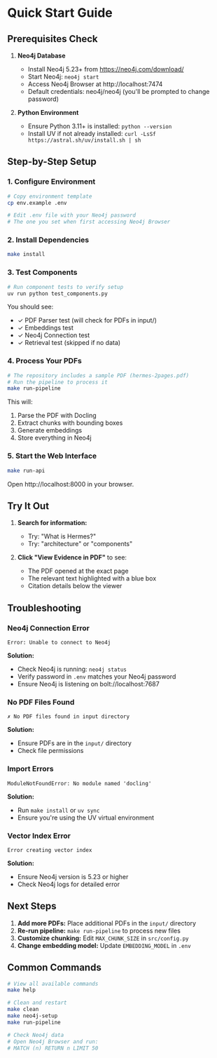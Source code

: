 # Quick Start Guide

## Prerequisites Check

1. **Neo4j Database**
   - Install Neo4j 5.23+ from https://neo4j.com/download/
   - Start Neo4j: `neo4j start`
   - Access Neo4j Browser at http://localhost:7474
   - Default credentials: neo4j/neo4j (you'll be prompted to change password)

2. **Python Environment**
   - Ensure Python 3.11+ is installed: `python --version`
   - Install UV if not already installed: `curl -LsSf https://astral.sh/uv/install.sh | sh`

## Step-by-Step Setup

### 1. Configure Environment

```bash
# Copy environment template
cp env.example .env

# Edit .env file with your Neo4j password
# The one you set when first accessing Neo4j Browser
```

### 2. Install Dependencies

```bash
make install
```

### 3. Test Components

```bash
# Run component tests to verify setup
uv run python test_components.py
```

You should see:
- ✓ PDF Parser test (will check for PDFs in input/)
- ✓ Embeddings test 
- ✓ Neo4j Connection test
- ✓ Retrieval test (skipped if no data)

### 4. Process Your PDFs

```bash
# The repository includes a sample PDF (hermes-2pages.pdf)
# Run the pipeline to process it
make run-pipeline
```

This will:
1. Parse the PDF with Docling
2. Extract chunks with bounding boxes
3. Generate embeddings
4. Store everything in Neo4j

### 5. Start the Web Interface

```bash
make run-api
```

Open http://localhost:8000 in your browser.

## Try It Out

1. **Search for information:**
   - Try: "What is Hermes?"
   - Try: "architecture" or "components"

2. **Click "View Evidence in PDF"** to see:
   - The PDF opened at the exact page
   - The relevant text highlighted with a blue box
   - Citation details below the viewer

## Troubleshooting

### Neo4j Connection Error
```
Error: Unable to connect to Neo4j
```
**Solution:**
- Check Neo4j is running: `neo4j status`
- Verify password in `.env` matches your Neo4j password
- Ensure Neo4j is listening on bolt://localhost:7687

### No PDF Files Found
```
✗ No PDF files found in input directory
```
**Solution:**
- Ensure PDFs are in the `input/` directory
- Check file permissions

### Import Errors
```
ModuleNotFoundError: No module named 'docling'
```
**Solution:**
- Run `make install` or `uv sync`
- Ensure you're using the UV virtual environment

### Vector Index Error
```
Error creating vector index
```
**Solution:**
- Ensure Neo4j version is 5.23 or higher
- Check Neo4j logs for detailed error

## Next Steps

1. **Add more PDFs:** Place additional PDFs in the `input/` directory
2. **Re-run pipeline:** `make run-pipeline` to process new files
3. **Customize chunking:** Edit `MAX_CHUNK_SIZE` in `src/config.py`
4. **Change embedding model:** Update `EMBEDDING_MODEL` in `.env`

## Common Commands

```bash
# View all available commands
make help

# Clean and restart
make clean
make neo4j-setup
make run-pipeline

# Check Neo4j data
# Open Neo4j Browser and run:
# MATCH (n) RETURN n LIMIT 50
```
